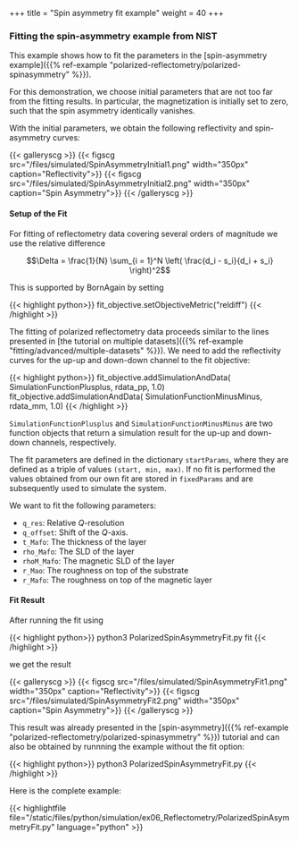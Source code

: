 +++
title = "Spin asymmetry fit example"
weight = 40
+++

### Fitting the spin-asymmetry example from NIST

This example shows how to fit the parameters in the [spin-asymmetry example]({{% ref-example "polarized-reflectometry/polarized-spinasymmetry" %}}).

For this demonstration, we choose initial parameters that are not too far from the fitting results.
In particular, the magnetization is initially set to zero, such that the spin asymmetry identically vanishes.

With the initial parameters, we obtain the following reflectivity and spin-asymmetry curves:

{{< galleryscg >}}
{{< figscg src="/files/simulated/SpinAsymmetryInitial1.png" width="350px" caption="Reflectivity">}}
{{< figscg src="/files/simulated/SpinAsymmetryInitial2.png" width="350px" caption="Spin Asymmetry">}}
{{< /galleryscg >}}




#### Setup of the Fit

For fitting of reflectometry data covering several orders of magnitude we use the relative difference

$$\Delta = \frac{1}{N} \sum_{i = 1}^N \left( \frac{d_i - s_i}{d_i + s_i} \right)^2$$


This is supported by BornAgain by setting

{{< highlight python>}}
fit_objective.setObjectiveMetric("reldiff")
{{< /highlight >}}


The fitting of polarized reflectometry data proceeds similar to the lines presented in
[the tutorial on multiple datasets]({{% ref-example "fitting/advanced/multiple-datasets" %}}).
We need to add the reflectivity curves for the up-up and down-down channel
to the fit objective:

{{< highlight python>}}
fit_objective.addSimulationAndData( SimulationFunctionPlusplus,
                                                    rdata_pp, 1.0)
fit_objective.addSimulationAndData( SimulationFunctionMinusMinus,
                                                    rdata_mm, 1.0)
{{< /highlight >}}

`SimulationFunctionPlusplus` and `SimulationFunctionMinusMinus` are two function objects that return a simulation result for
the up-up and down-down channels, respectively.

The fit parameters are defined in the dictionary `startParams`, where they are defined as a triple of values `(start, min, max)`.
If no fit is performed the values obtained from our own fit are stored in `fixedParams` and are subsequently used
to simulate the system.

We want to fit the following parameters:

* `q_res`: Relative $Q$-resolution
* `q_offset`: Shift of the $Q$-axis.
* `t_Mafo`: The thickness of the layer
* `rho_Mafo`: The SLD of the layer
* `rhoM_Mafo`: The magnetic SLD of the layer
* `r_Mao`: The roughness on top of the substrate
* `r_Mafo`: The roughness on top of the magnetic layer


#### Fit Result

After running the fit using

{{< highlight python>}}
python3 PolarizedSpinAsymmetryFit.py fit
{{< /highlight >}}


we get the result

{{< galleryscg >}}
{{< figscg src="/files/simulated/SpinAsymmetryFit1.png" width="350px" caption="Reflectivity">}}
{{< figscg src="/files/simulated/SpinAsymmetryFit2.png" width="350px" caption="Spin Asymmetry">}}
{{< /galleryscg >}}


This result was already presented in the [spin-asymmetry]({{% ref-example "polarized-reflectometry/polarized-spinasymmetry" %}}) tutorial and
can also be obtained by runnning the example without the fit option:

{{< highlight python>}}
python3 PolarizedSpinAsymmetryFit.py
{{< /highlight >}}


Here is the complete example:

{{< highlightfile file="/static/files/python/simulation/ex06_Reflectometry/PolarizedSpinAsymmetryFit.py"  language="python" >}}
